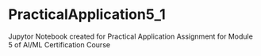# PracticalApplication5_1
Jupytor Notebook created for Practical Application Assignment for Module 5 of AI/ML Certification Course
